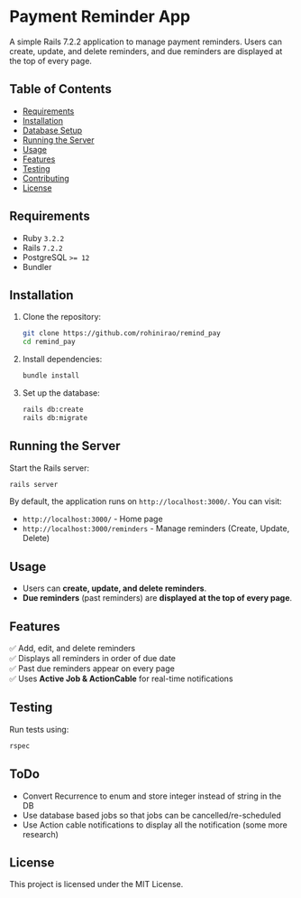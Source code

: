 # Payment Reminder App

A simple Rails 7.2.2 application to manage payment reminders. Users can create, update, and delete reminders, and due reminders are displayed at the top of every page.

## Table of Contents
- [Requirements](#requirements)
- [Installation](#installation)
- [Database Setup](#database-setup)
- [Running the Server](#running-the-server)
- [Usage](#usage)
- [Features](#features)
- [Testing](#testing)
- [Contributing](#contributing)
- [License](#license)

## Requirements
- Ruby `3.2.2`
- Rails `7.2.2`
- PostgreSQL `>= 12`
- Bundler

## Installation

1. Clone the repository:
   ```bash
   git clone https://github.com/rohinirao/remind_pay
   cd remind_pay
   ```

2. Install dependencies:
   ```bash
   bundle install
   ```

3. Set up the database:
   ```bash
   rails db:create
   rails db:migrate
   ```

## Running the Server

Start the Rails server:
```bash
rails server
```

By default, the application runs on `http://localhost:3000/`. You can visit:

- `http://localhost:3000/` - Home page
- `http://localhost:3000/reminders` - Manage reminders (Create, Update, Delete)

## Usage
- Users can **create, update, and delete reminders**.
- **Due reminders** (past reminders) are **displayed at the top of every page**.

## Features
✅ Add, edit, and delete reminders  
✅ Displays all reminders in order of due date  
✅ Past due reminders appear on every page  
✅ Uses **Active Job & ActionCable** for real-time notifications  

## Testing

Run tests using:
```bash
rspec
```

## ToDo
- Convert Recurrence to enum and store integer instead of string in the DB
- Use database based jobs so that jobs can be cancelled/re-scheduled
- Use Action cable notifications to display all the notification (some more research) 

## License
This project is licensed under the MIT License.